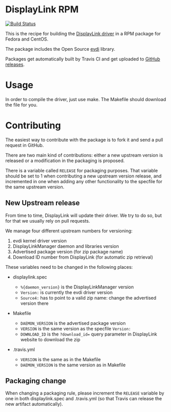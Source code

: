 DisplayLink RPM
===============
[![Build Status](https://travis-ci.org/displaylink-rpm/displaylink-rpm.svg?branch=master)](https://travis-ci.org/displaylink-rpm/displaylink-rpm)

This is the recipe for building the [DisplayLink driver][displaylink]
in a RPM package for Fedora and CentOS.

The package includes the Open Source [evdi][evdi] library.

Packages get automatically built by Travis CI and get uploaded to
[GitHub releases][releases].

[displaylink]: http://www.displaylink.com/
[evdi]: https://github.com/DisplayLink/evdi
[releases]: https://github.com/ssaavedra/displaylink-rpm/releases

Usage
=====

In order to compile the driver, just use make. The Makefile should
download the file for you.


Contributing
============

The easiest way to contribute with the package is to fork it and send
a pull request in GitHub.

There are two main kind of contributions: either a new upstream
version is released or a modification in the packaging is proposed.

There is a variable called `RELEASE` for packaging purposes. That
variable should be set to 1 when contributing a new upstream version
release, and incremented in one when adding any other functionality to
the specfile for the same upstream version.


New Upstream release
--------------------

From time to time, DisplayLink will update their driver. We try to do
so, but for that we usually rely on pull requests.

We manage four different upstream numbers for versioning:

1. evdi kernel driver version
2. DisplayLinkManager daemon and libraries version
3. Advertised package version (for zip package name)
4. Download ID number from DisplayLink (for automatic zip retrieval)

These variables need to be changed in the following places:

- displaylink.spec
  - `%{daemon_version}` is the DisplayLinkManager version
  - `Version:` is currently the evdi driver version
  - `Source4:` has to point to a valid zip name: change the advertised
    version there

- Makefile
  - `DAEMON_VERSION` is the advertised package version
  - `VERSION` is the same version as the specfile `Version:`
  - `DOWNLOAD_ID` is the `?download_id=` query parameter in
    DisplayLink website to download the zip
- .travis.yml
  - `VERSION` is the same as in the Makefile
  - `DAEMON_VERSION` is the same version as in Makefile


Packaging change
----------------

When changing a packaging rule, please increment the `RELEASE`
variable by one in both displaylink.spec and .travis.yml (so that
Travis can release the new artifact automatically).
